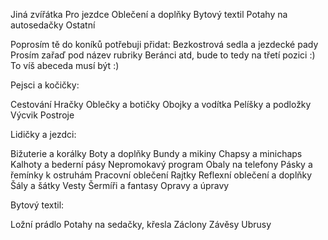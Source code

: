Jiná zvířátka
Pro jezdce
Oblečení a doplňky
Bytový textil
Potahy na autosedačky
Ostatní


Poprosím tě do koníků potřebuji přidat: Bezkostrová sedla a jezdecké pady
Prosím zařaď pod název rubriky Beránci atd, bude to tedy na třetí pozici :) To víš abeceda musí být :)


Pejsci a kočičky:

Cestování
Hračky
Oblečky a botičky
Obojky a vodítka
Pelíšky a podložky
Výcvik
Postroje

Lidičky a jezdci:

Bižuterie a korálky
Boty a doplňky
Bundy a mikiny
Chapsy a minichaps
Kalhoty a bederní pásy
Nepromokavý program
Obaly na telefony
Pásky a řemínky k ostruhám
Pracovní oblečení
Rajtky
Reflexní oblečení a doplňky
Šály a šátky
Vesty
Šermíři a fantasy
Opravy a úpravy

Bytový textil:

Ložní prádlo
Potahy na sedačky, křesla
Záclony
Závěsy
Ubrusy

